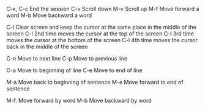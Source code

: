 C-x, C-c End the session
C-v      Scroll down
M-v      Scroll up
M-f      Move forward a word
M-b      Move backward a word

C-l     Clear screen and keep the cursor at the same place in the middle of the screen
C-l     2nd time moves the cursor at the top of the screen 
C-l     3rd time moves the cursor at the bottom of the screen
C-l     4th time moves the cursor back in the middle of the screen

C-n     Move to next line
C-p     Move to previous line

C-a     Move to beginning of line
C-e     Move to end of line

M-a     Move back to beginning of sentence
M-e     Move forward to end of sentence

M-f.    Move forward by word
M-b     Move backward by word
